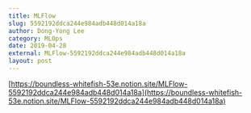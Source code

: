 ```yaml
---
title: MLFlow
slug: 5592192ddca244e984adb448d014a18a
author: Dong-Yong Lee
category: MLOps
date: 2019-04-28
external: MLFlow-5592192ddca244e984adb448d014a18a
layout: post
---
```


[https://boundless-whitefish-53e.notion.site/MLFlow-5592192ddca244e984adb448d014a18a](https://boundless-whitefish-53e.notion.site/MLFlow-5592192ddca244e984adb448d014a18a)